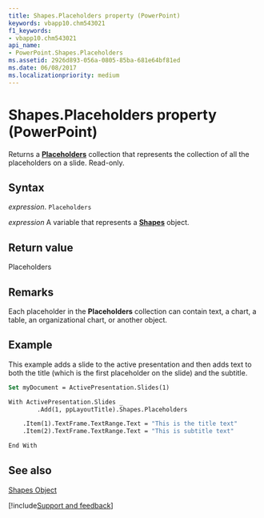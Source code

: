 ```yaml
---
title: Shapes.Placeholders property (PowerPoint)
keywords: vbapp10.chm543021
f1_keywords:
- vbapp10.chm543021
api_name:
- PowerPoint.Shapes.Placeholders
ms.assetid: 2926d893-056a-0805-85ba-681e64bf81ed
ms.date: 06/08/2017
ms.localizationpriority: medium
---
```



# Shapes.Placeholders property (PowerPoint)

Returns a **[Placeholders](PowerPoint.Placeholders.md)** collection that represents the collection of all the placeholders on a slide. Read-only.


## Syntax

_expression_. `Placeholders`

_expression_ A variable that represents a **[Shapes](PowerPoint.Shapes.md)** object.


## Return value

Placeholders


## Remarks

Each placeholder in the **Placeholders** collection can contain text, a chart, a table, an organizational chart, or another object.


## Example

This example adds a slide to the active presentation and then adds text to both the title (which is the first placeholder on the slide) and the subtitle.


```vb
Set myDocument = ActivePresentation.Slides(1)

With ActivePresentation.Slides _
        .Add(1, ppLayoutTitle).Shapes.Placeholders

    .Item(1).TextFrame.TextRange.Text = "This is the title text"
    .Item(2).TextFrame.TextRange.Text = "This is subtitle text"

End With
```


## See also


[Shapes Object](PowerPoint.Shapes.md)

[!include[Support and feedback](~/includes/feedback-boilerplate.md)]